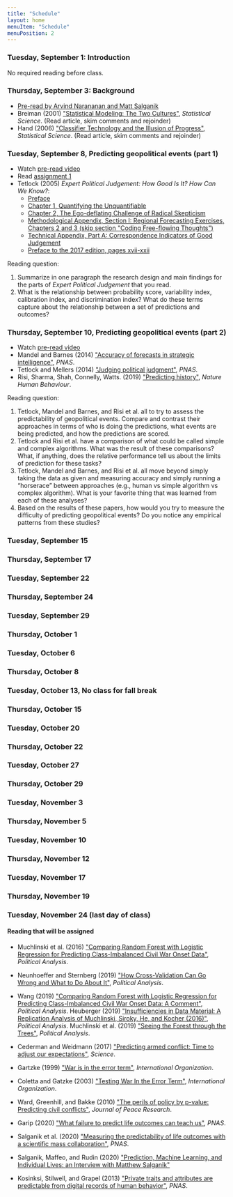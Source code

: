 ```yaml
---
title: "Schedule"
layout: home
menuItem: "Schedule"
menuPosition: 2
---
```


### Tuesday, September 1: Introduction

No required reading before class.

### Thursday, September 3: Background

- [Pre-read by Arvind Narananan and Matt Salganik](https://github.com/msalganik/cos597E-soc555_f2020/blob/master/class-materials/2020-09-03-background/limits-to-prediction-pre-read.pdf)
- Breiman (2001) ["Statistical Modeling: The Two Cultures"](https://projecteuclid.org/euclid.ss/1009213726), _Statistical Science_. (Read article, skim comments and rejoinder)
- Hand (2006) ["Classifier Technology and the Illusion of Progress"](https://projecteuclid.org/euclid.ss/1149600839), _Statistical Science_. (Read article, skim comments and rejoinder)

### Tuesday, September 8, Predicting geopolitical events (part 1)

- Watch [pre-read video](https://youtu.be/BSm_sPnI8DI)
- Read [assignment 1](https://msalganik.github.io/cos597E-soc555_f2020/assignments.html#assignment-1-forecasts-of-the-2020-us-election)
- Tetlock (2005) _Expert Political Judgement: How Good Is It? How Can We Know?_:
  - [Preface](https://www.jstor.org/stable/j.ctt7spbt.4)
  - [Chapter 1, Quantifying the Unquantifiable](https://www.jstor.org/stable/j.ctt7spbt.5)
  - [Chapter 2, The Ego-deflating Challenge of Radical Skepticism](https://www.jstor.org/stable/j.ctt7spbt.6)
  - [Methodological Appendix, Section I: Regional Forecasting Exercises, Chapters 2 and 3 (skip section "Coding Free-flowing Thoughts")](https://www.jstor.org/stable/j.ctt7spbt.13)
  - [Technical Appendix, Part A: Correspondence Indicators of Good Judgement](https://www.jstor.org/stable/j.ctt7spbt.14)
  - [Preface to the 2017 edition, pages xvii-xxii](https://www.jstor.org/stable/j.ctt1pk86s8.5)

Reading question:
1. Summarize in one paragraph the research design and main findings for the parts of _Expert Political Judgement_ that you read.
2. What is the relationship between probability score, variability index, calibration index, and discrimination index? What do these terms capture about the relationship between a set of predictions and outcomes?

### Thursday, September 10, Predicting geopolitical events (part 2)

- Watch [pre-read video](https://youtu.be/wMeXVE4Mdzk)
- Mandel and Barnes (2014) ["Accuracy of forecasts in strategic intelligence"](https://doi.org/10.1073/pnas.1406138111), _PNAS_.
- Tetlock and Mellers (2014) ["Judging political judgment"](https://www.pnas.org/content/111/32/11574
), _PNAS_.
- Risi, Sharma, Shah, Connelly, Watts. (2019) ["Predicting history"](https://doi.org/10.1038/s41562-019-0620-8), _Nature Human Behaviour_.

Reading question:
1. Tetlock, Mandel and Barnes, and Risi et al. all to try to assess the predictability of geopolitical events. Compare and contrast their approaches in terms of who is doing the predictions, what events are being predicted, and how the predictions are scored.
2. Tetlock and Risi et al. have a comparison of what could be called simple and complex algorithms. What was the result of these comparisons?  What, if anything, does the relative performance tell us about the limits of prediction for these tasks?
3. Tetlock, Mandel and Barnes, and Risi et al. all move beyond simply taking the data as given and
 measuring accuracy and simply running a “horserace” between approaches (e.g., human vs simple algorithm vs complex algorithm). What is your favorite thing that was learned from each of these analyses?  
4. Based on the results of these papers, how would you try to measure the difficulty of predicting geopolitical events? Do you notice any empirical patterns from these studies?

### Tuesday, September 15

### Thursday, September 17

### Tuesday, September 22

### Thursday, September 24

### Tuesday, September 29

### Thursday, October 1

### Tuesday, October 6

### Thursday, October 8

### Tuesday, October 13, No class for fall break

### Thursday, October 15

### Tuesday, October 20

### Thursday, October 22

### Tuesday, October 27

### Thursday, October 29

### Tuesday, November 3

### Thursday, November 5

### Tuesday, November 10

### Thursday, November 12

### Tuesday, November 17

### Thursday, November 19

### Tuesday, November 24 (last day of class)


#### Reading that will be assigned

- Muchlinski et al. (2016) ["Comparing Random Forest with Logistic Regression for Predicting Class-Imbalanced Civil War Onset Data"](https://doi.org/10.1093/pan/mpv024), _Political Analysis_.
- Neunhoeffer and Sternberg (2019) ["How Cross-Validation Can Go Wrong and What to Do About It"](https://www.cambridge.org/core/journals/political-analysis/article/how-crossvalidation-can-go-wrong-and-what-to-do-about-it/CA8C4B470E27C99892AB978CE0A3AE29), _Political Analysis_.
- Wang (2019) ["Comparing Random Forest with Logistic Regression for Predicting Class-Imbalanced Civil War Onset Data: A Comment"](https://www.cambridge.org/core/journals/political-analysis/article/comparing-random-forest-with-logistic-regression-for-predicting-classimbalanced-civil-war-onset-data-a-comment/B62CC1DA390C58435004D4C5D56DBF71), _Political Analysis_.
Heuberger (2019) ["Insufficiencies in Data Material: A Replication Analysis of Muchlinski, Siroky, He, and Kocher (2016)"](https://www.cambridge.org/core/journals/political-analysis/article/insufficiencies-in-data-material-a-replication-analysis-of-muchlinski-siroky-he-and-kocher-2016/DCFFD3F8F23604794ABE615F10C42FA4), _Political Analysis_.
Muchlinski et al. (2019) ["Seeing the Forest through the Trees"](https://www.cambridge.org/core/journals/political-analysis/article/seeing-the-forest-through-the-trees/E717D15F10CC4F979EDC35C0CB9B55C1), _Political Analysis_.

- Cederman and Weidmann (2017) ["Predicting armed conflict: Time to adjust our expectations"](https://dx.doi.org/10.1126/science.aal4483), _Science_.
- Gartzke (1999) ["War is in the error term"](https://www.cambridge.org/core/journals/international-organization/article/war-is-in-the-error-term/45964C242DA8AFD93AFD2B1750FAF4D0), _International Organization_.
- Coletta and Gatzke (2003) ["Testing War In the Error Term"]( https://doi.org/10.1017/S0020818303572083), _International Organization_.
- Ward, Greenhill, and Bakke (2010) ["The perils of policy by p-value: Predicting civil conflicts"](https://doi.org/10.1177/0022343309356491), _Journal of Peace Research_.

- Garip (2020) ["What failure to predict life outcomes can teach us"](https://doi.org/10.1073/pnas.2003390117), _PNAS_.
- Salganik et al. (2020) ["Measuring the predictability of life outcomes with a scientific mass collaboration"](https://doi.org/10.1073/pnas.1915006117), _PNAS_.
- Salganik, Maffeo, and Rudin (2020) ["Prediction, Machine Learning, and Individual Lives: an Interview with Matthew Salganik"](https://doi.org/10.1162/99608f92.eecdfa4e)
- Kosinksi, Stilwell, and Grapel (2013) ["Private traits and attributes are predictable from digital records of human behavior"](https://doi.org/10.1073/pnas.1218772110), _PNAS_.
